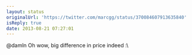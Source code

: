```yaml
---
layout: status
originalUrl: 'https://twitter.com/marcgg/status/370084607913635840'
isReply: true
date: 2013-08-21 07:27:01
---
```


@damln Oh wow, big difference in price indeed :\
